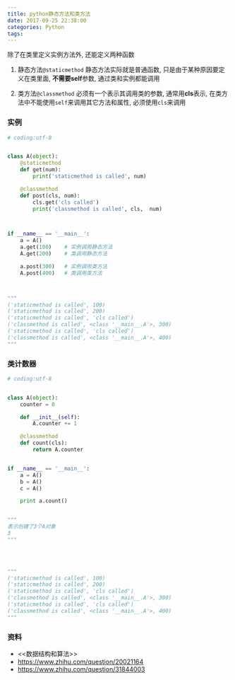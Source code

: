 ```yaml
---
title: python静态方法和类方法
date: 2017-09-25 22:38:00
categories: Python
tags:
---
```


除了在类里定义实例方法外, 还能定义两种函数
1. 静态方法`@staticmethod`
静态方法实际就是普通函数, 只是由于某种原因要定义在类里面, **不需要self**参数, 通过类和实例都能调用

2. 类方法`@classmethod`
必须有一个表示其调用类的参数, 通常用**cls**表示, 在类方法中不能使用`self`来调用其它方法和属性, 必须使用`cls`来调用

### 实例
```python
# coding:utf-8


class A(object):
	@staticmethod
	def get(num):
		print('staticmethod is called', num)

	@classmethod
	def post(cls, num):
		cls.get('cls called')
		print('classmethod is called', cls,  num)



if __name__ == '__main__':
	a = A()
	a.get(100)    # 实例调用静态方法
	A.get(200)    # 类调用静态方法

	a.post(300)   # 实例调用类方法
	A.post(400)   # 类调用类方法



"""
('staticmethod is called', 100)
('staticmethod is called', 200)
('staticmethod is called', 'cls called')
('classmethod is called', <class '__main__.A'>, 300)
('staticmethod is called', 'cls called')
('classmethod is called', <class '__main__.A'>, 400)
"""
```


### 类计数器
```python
# coding:utf-8


class A(object):
	counter = 0

	def __init__(self):
		A.counter += 1

	@classmethod
	def count(cls):
		return A.counter


if __name__ == '__main__':
	a = A()
	b = A()
	c = A()

	print a.count()


"""
表示创建了3个A对象
3
"""
	



"""
('staticmethod is called', 100)
('staticmethod is called', 200)
('staticmethod is called', 'cls called')
('classmethod is called', <class '__main__.A'>, 300)
('staticmethod is called', 'cls called')
('classmethod is called', <class '__main__.A'>, 400)
"""
```


### 资料
- <<数据结构和算法>>
- https://www.zhihu.com/question/20021164
- https://www.zhihu.com/question/31844003
